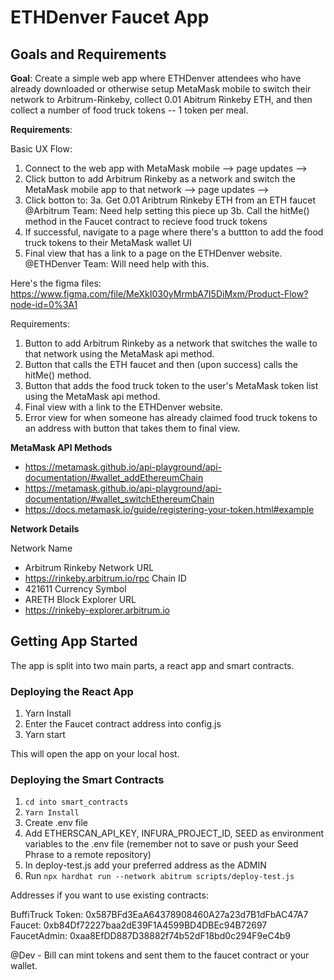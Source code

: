# ETHDenver Faucet App 

## Goals and Requirements

**Goal**: Create a simple web app where ETHDenver attendees who have already downloaded or otherwise setup MetaMask mobile to switch their network to Arbitrum-Rinkeby, collect 0.01 Abitrum Rinkeby ETH, and then collect a number of food truck tokens -- 1 token per meal. 

**Requirements**: 

Basic UX Flow: 
1. Connect to the web app with MetaMask mobile --> page updates -->
2. Click button to add Arbitrum Rinkeby as a network and switch the MetaMask mobile app to that network --> page updates --> 
3. Click botton to: 
   3a. Get 0.01 Aribtrum Rinkeby ETH from an ETH faucet @Arbitrum Team: Need help setting this piece up
   3b. Call the hitMe() method in the Faucet contract to recieve food truck tokens 
4. If successful, navigate to a page where there's a buttton to add the food truck tokens to their MetaMask wallet UI 
5. Final view that has a link to a page on the ETHDenver website. @ETHDenver Team: Will need help with this. 

Here's the figma files: https://www.figma.com/file/MeXkI030yMrmbA7I5DiMxm/Product-Flow?node-id=0%3A1

Requirements: 
1. Button to add Arbitrum Rinkeby as a network that switches the walle to that network using the MetaMask api method. 
2. Button that calls the ETH faucet and then (upon success) calls the hitMe() method. 
3. Button that adds the food truck token to the user's MetaMask token list using the MetaMask api method. 
4. Final view with a link to the ETHDenver website.  
5. Error view for when someone has already claimed food truck tokens to an address with button that takes them to final view.

**MetaMask API Methods**
* https://metamask.github.io/api-playground/api-documentation/#wallet_addEthereumChain
* https://metamask.github.io/api-playground/api-documentation/#wallet_switchEthereumChain
* https://docs.metamask.io/guide/registering-your-token.html#example

**Network Details**

Network Name
- Arbitrum Rinkeby
Network URL
- https://rinkeby.arbitrum.io/rpc
Chain ID
- 421611
Currency Symbol
- ARETH
Block Explorer URL
- https://rinkeby-explorer.arbitrum.io

## Getting App Started 

The app is split into two main parts, a react app and smart contracts. 

### Deploying the React App 

1. Yarn Install
2. Enter the Faucet contract address into config.js
3. Yarn start 

This will open the app on your local host. 

### Deploying the Smart Contracts 

1. `cd into smart_contracts`
2. `Yarn Install` 
3. Create .env file 
4. Add ETHERSCAN_API_KEY, INFURA_PROJECT_ID, SEED as environment variables to the .env file (remember not to save or push your Seed Phrase to a remote repository)
5. In deploy-test.js add your preferred address as the ADMIN 
6. Run `npx hardhat run --network abitrum scripts/deploy-test.js`


Addresses if you want to use existing contracts: 

BuffiTruck Token: 0x587BFd3EaA64378908460A27a23d7B1dFbAC47A7
Faucet: 0xb84Df72227baa2dE39F1A4599BD4DBEc94B72697
FaucetAdmin: 0xaa8EfDD887D38882f74b52dF18bd0c294F9eC4b9

@Dev - Bill can mint tokens and sent them to the faucet contract or your wallet. 